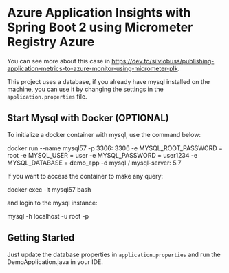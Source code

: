 # Azure Application Insights with Spring Boot 2 using Micrometer Registry Azure

You can see more about this case in https://dev.to/silviobuss/publishing-application-metrics-to-azure-monitor-using-micrometer-plk.

This project uses a database, if you already have mysql installed on the machine,
you can use it by changing the settings in the `application.properties` file.

## Start Mysql with Docker (OPTIONAL)
To initialize a docker container with mysql, use the command below:

docker run --name mysql57 -p 3306: 3306 -e MYSQL_ROOT_PASSWORD = root -e MYSQL_USER = user -e MYSQL_PASSWORD = user1234 -e MYSQL_DATABASE = demo_app -d mysql / mysql-server: 5.7

If you want to access the container to make any query:

docker exec -it mysql57 bash

and login to the mysql instance:

mysql -h localhost -u root -p

## Getting Started
 
Just update the database properties in `application.properties` and run the DemoApplication.java in your IDE.



